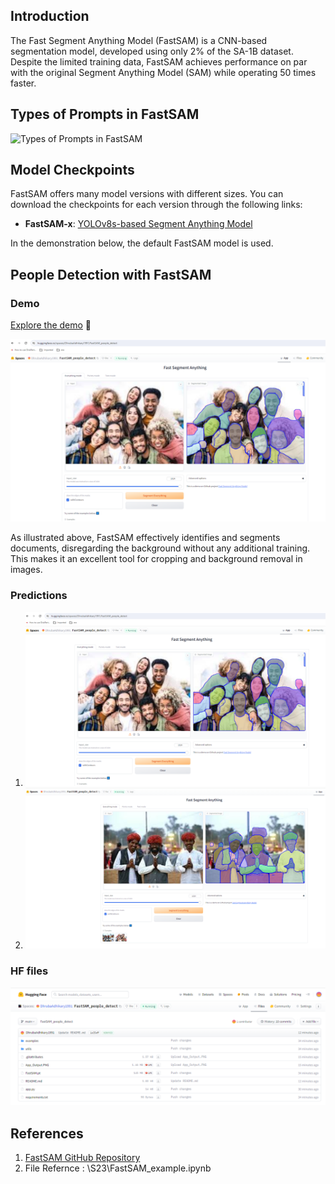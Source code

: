 
## Introduction

The Fast Segment Anything Model (FastSAM) is a CNN-based segmentation model, developed using only 2% of the SA-1B dataset. Despite the limited training data, FastSAM achieves performance on par with the original Segment Anything Model (SAM) while operating 50 times faster.


## Types of Prompts in FastSAM
<img width="768" alt="Types of Prompts in FastSAM" src="https://github.com/user-attachments/assets/635b85b2-e56b-4a7d-b026-a18f08ca831f">

## Model Checkpoints

FastSAM offers many model versions with different sizes. You can download the checkpoints for each version through the following links:

- **FastSAM-x**: [YOLOv8s-based Segment Anything Model](https://docs.ultralytics.com/models/fast-sam/#installation)

In the demonstration below, the default FastSAM model is used.

## People Detection with FastSAM

### Demo
[Explore the demo](https://huggingface.co/spaces/DhrubaAdhikary1991/FastSAM_people_detect) 🔗

<img width="993" alt="People Detection with FastSAM" src="https://github.com/DhrubaAdhikary/ERA_V2/blob/ada1f8212711c655732f3a7a74864837d383b4aa/S23/HF_App/examples/App_Output.PNG">

As illustrated above, FastSAM effectively identifies and segments documents, disregarding the background without any additional training. This makes it an excellent tool for cropping and background removal in images.
### Predictions
1. ![Prediction Output](https://github.com/DhrubaAdhikary/ERA_V2/blob/ada1f8212711c655732f3a7a74864837d383b4aa/S23/HF_App/examples/App_Output.PNG)
2. ![Prediction Output2](https://github.com/DhrubaAdhikary/ERA_V2/blob/d81da70c742107f1e5a1fe488b9638a61d8b9a98/S23/HF_App/examples/Capture2.PNG)

### HF files
![Files](https://github.com/DhrubaAdhikary/ERA_V2/blob/d81da70c742107f1e5a1fe488b9638a61d8b9a98/S23/HF_App/examples/files_HF.PNG)

## References
1. [FastSAM GitHub Repository](https://github.com/CASIA-IVA-Lab/FastSAM)
2. File Refernce : \S23\FastSAM_example.ipynb



